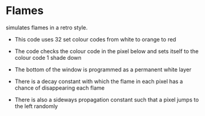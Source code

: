 # Flames

simulates flames in a retro style.

* This code uses 32 set colour codes from white to orange to red

* The code checks the colour code in the pixel below and sets itself to the colour code 1 shade down

* The bottom of the window is programmed as a permanent white layer 

* There is a decay constant with which the flame in each pixel has a chance of disappearing each flame

* There is also a sideways propagation constant such that a pixel jumps to the left randomly






